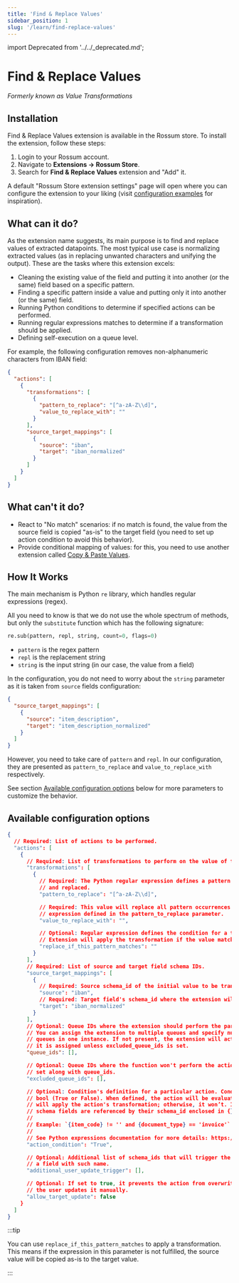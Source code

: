 ```yaml
---
title: 'Find & Replace Values'
sidebar_position: 1
slug: '/learn/find-replace-values'
---
```


import Deprecated from '../../\_deprecated.md';

<Deprecated />

# Find & Replace Values

_Formerly known as Value Transformations_

## Installation

Find & Replace Values extension is available in the Rossum store. To install the extension, follow these steps:

1. Login to your Rossum account.
1. Navigate to **Extensions → Rossum Store**.
1. Search for **Find & Replace Values** extension and "Add" it.

A default "Rossum Store extension settings" page will open where you can configure the extension to your liking (visit [configuration examples](./configuration-examples.md) for inspiration).

## What can it do?

As the extension name suggests, its main purpose is to find and replace values of extracted datapoints. The most typical use case is normalizing extracted values (as in replacing unwanted characters and unifying the output). These are the tasks where this extension excels:

- Cleaning the existing value of the field and putting it into another (or the same) field based on a specific pattern.
- Finding a specific pattern inside a value and putting only it into another (or the same) field.
- Running Python conditions to determine if specified actions can be performed.
- Running regular expressions matches to determine if a transformation should be applied.
- Defining self-execution on a queue level.

For example, the following configuration removes non-alphanumeric characters from IBAN field:

```json
{
  "actions": [
    {
      "transformations": [
        {
          "pattern_to_replace": "[^a-zA-Z\\d]",
          "value_to_replace_with": ""
        }
      ],
      "source_target_mappings": [
        {
          "source": "iban",
          "target": "iban_normalized"
        }
      ]
    }
  ]
}
```

## What can't it do?

- React to "No match" scenarios: if no match is found, the value from the source field is copied "as-is" to the target field (you need to set up action condition to avoid this behavior).
- Provide conditional mapping of values: for this, you need to use another extension called [Copy & Paste Values](../copy-paste-values/index.md).

## How It Works

The main mechanism is Python `re` library, which handles regular expressions (regex).

All you need to know is that we do not use the whole spectrum of methods, but only the `substitute` function which has the following signature:

```python
re.sub(pattern, repl, string, count=0, flags=0)
```

- `pattern` is the regex pattern
- `repl` is the replacement string
- `string` is the input string (in our case, the value from a field)

In the configuration, you do not need to worry about the `string` parameter as it is taken from `source` fields configuration:

```json
{
  "source_target_mappings": [
    {
      "source": "item_description",
      "target": "item_description_normalized"
    }
  ]
}
```

However, you need to take care of `pattern` and `repl`. In our configuration, they are presented as `pattern_to_replace` and `value_to_replace_with` respectively.

See section [Available configuration options](#available-configuration-options) below for more parameters to customize the behavior.

## Available configuration options

```json
{
  // Required: List of actions to be performed.
  "actions": [
    {
      // Required: List of transformations to perform on the value of the source field.
      "transformations": [
        {
          // Required: The Python regular expression defines a pattern in the value to be found
          // and replaced.
          "pattern_to_replace": "[^a-zA-Z\\d]",

          // Required: This value will replace all pattern occurrences matching the regular
          // expression defined in the pattern_to_replace parameter.
          "value_to_replace_with": "",

          // Optional: Regular expression defines the condition for a transformation to be applied.
          // Extension will apply the transformation if the value matches the expression.
          "replace_if_this_pattern_matches": ""
        }
      ],
      // Required: List of source and target field schema IDs.
      "source_target_mappings": [
        {
          // Required: Source schema_id of the initial value to be transformed.
          "source": "iban",
          // Required: Target field's schema_id where the extension will store the transformed value.
          "target": "iban_normalized"
        }
      ],
      // Optional: Queue IDs where the extension should perform the particular action.
      // You can assign the extension to multiple queues and specify numerous actions for different
      // queues in one instance. If not present, the extension will act on all the queues to which
      // it is assigned unless excluded_queue_ids is set.
      "queue_ids": [],

      // Optional: Queue IDs where the function won't perform the action. This parameter cannot be
      // set along with queue_ids.
      "excluded_queue_ids": [],

      // Optional: Condition's definition for a particular action. Condition needs to evaluate to
      // bool (True or False). When defined, the action will be evaluated. If True, the extension
      // will apply the action's transformation; otherwise, it won’t. It's a Python condition where
      // schema fields are referenced by their schema_id enclosed in {}.
      //
      // Example: `{item_code} != '' and {document_type} == 'invoice'`
      //
      // See Python expressions documentation for more details: https://docs.python.org/3.8/reference/expressions.html
      "action_condition": "True",

      // Optional: Additional list of schema_ids that will trigger the action if a user modified
      // a field with such name.
      "additional_user_update_trigger": [],

      // Optional: If set to true, it prevents the action from overwriting the target value when
      // the user updates it manually.
      "allow_target_update": false
    }
  ]
}
```

:::tip

You can use `replace_if_this_pattern_matches` to apply a transformation. This means if the expression in this parameter is not fulfilled, the source value will be copied as-is to the target value.

:::

